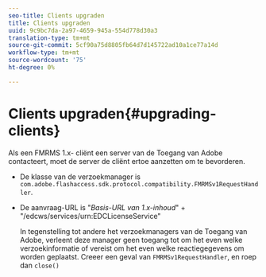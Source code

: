 ```yaml
---
seo-title: Clients upgraden
title: Clients upgraden
uuid: 9c9bc7da-2a97-4659-945a-554d778d30a3
translation-type: tm+mt
source-git-commit: 5cf90a75d8805fb64d7d145722ad10a1ce77a14d
workflow-type: tm+mt
source-wordcount: '75'
ht-degree: 0%

---
```



# Clients upgraden{#upgrading-clients}

Als een FMRMS 1.x- cliënt een server van de Toegang van Adobe contacteert, moet de server de cliënt ertoe aanzetten om te bevorderen.

* De klasse van de verzoekmanager is `com.adobe.flashaccess.sdk.protocol.compatibility.FMRMSv1RequestHandler`.
* De aanvraag-URL is &quot;*Basis-URL van 1.x-inhoud*&quot; + &quot;/edcws/services/urn:EDCLicenseService&quot;

   In tegenstelling tot andere het verzoekmanagers van de Toegang van Adobe, verleent deze manager geen toegang tot om het even welke verzoekinformatie of vereist om het even welke reactiegegevens om worden geplaatst. Creeer een geval van `FMRMSv1RequestHandler`, en roep dan `close()`